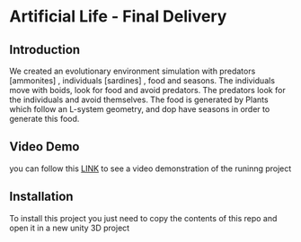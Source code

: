 # Artificial Life - Final Delivery

## Introduction

We created an evolutionary environment simulation with predators [ammonites] , individuals [sardines] , food and seasons. The individuals move with boids, look for food and avoid predators. The predators look for the individuals and avoid themselves. The food is generated by Plants which follow an L-system geometry, and dop have seasons in order to generate this food.

## Video Demo

you can follow this [LINK](https://www.youtube.com/watch?v=Eqd9MIUvLPA&list=UUxqQDIXse83r5N1ldgZwfdg) to see a video demonstration of the runinng project

## Installation

To install this project you just need to copy the contents of this repo and open it in a new unity 3D project

